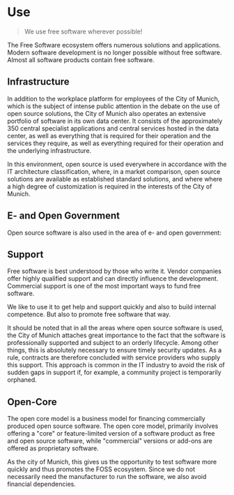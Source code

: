 <script setup>
import TagTile from ".vitepress/components/TagTile.vue";
</script>

# Use

> We use free software wherever possible!

The Free Software ecosystem offers numerous solutions and applications.
Modern software development is no longer possible without free software.
Almost all software products contain free software.


## Infrastructure

In addition to the workplace platform for employees of the City of Munich, which is the subject of intense public attention in the debate on the use of open source solutions,
the City of Munich also operates an extensive portfolio of software in its own data center.
It consists of the approximately 350 central specialist applications and central services hosted in the data center, as well as everything that is required for their operation and the services they require,
as well as everything required for their operation and the underlying infrastructure.

In this environment, open source is used everywhere in accordance with the IT architecture classification,
where, in a market comparison, open source solutions are available as established standard solutions, and where
where a high degree of customization is required in the interests of the City of Munich.

<TagTile :tag-names="['infrastruktur']" />

## E- and Open Government

Open source software is also used in the area of e- and open government:

<TagTile :tag-names="['opengovernment']" />

## Support

Free software is best understood by those who write it.
Vendor companies offer highly qualified support and can directly influence the development.
Commercial support is one of the most important ways to fund free software.

We like to use it to get help and support quickly and also to build internal competence.
But also to promote free software that way.

It should be noted that in all the areas where open source software is used, the City of Munich attaches great importance to the fact
that the software is professionally supported and subject to an orderly lifecycle. Among other things, this is absolutely necessary to ensure timely security updates.
As a rule, contracts are therefore concluded with service providers who supply this support.
This approach is common in the IT industry to avoid the risk of sudden gaps in support if, for example, a community project is temporarily orphaned.

<TagTile :tag-names="['support']" />

## Open-Core

The open core model is a business model for financing commercially produced open source software.
The open core model, primarily involves offering a "core" or feature-limited version of a software product as free and open source software,
while "commercial" versions or add-ons are offered as proprietary software.

As the city of Munich, this gives us the opportunity to test software more quickly and thus promotes the FOSS ecosystem.
Since we do not necessarily need the manufacturer to run the software, we also avoid financial dependencies.

<TagTile :tag-names="['opencore']" />